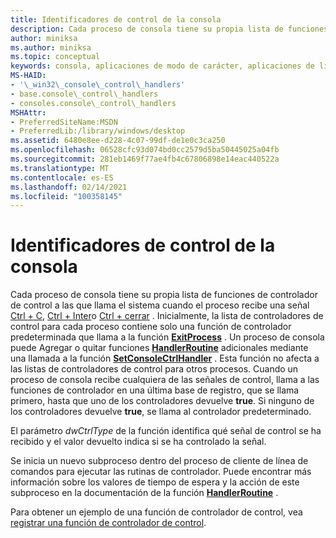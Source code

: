 ```yaml
---
title: Identificadores de control de la consola
description: Cada proceso de consola tiene su propia lista de funciones de controlador de control a las que llama el sistema cuando el proceso recibe una señal CTRL + C, CTRL + INTER o CTRL + cerrar.
author: miniksa
ms.author: miniksa
ms.topic: conceptual
keywords: consola, aplicaciones de modo de carácter, aplicaciones de línea de comandos, aplicaciones de terminal, API de consola
MS-HAID:
- '\_win32\_console\_control\_handlers'
- base.console\_control\_handlers
- consoles.console\_control\_handlers
MSHAttr:
- PreferredSiteName:MSDN
- PreferredLib:/library/windows/desktop
ms.assetid: 6480e8ee-d228-4c07-99df-de1e0c3ca250
ms.openlocfilehash: 06528cfc93d074bd0cc2579d5ba50445025a04fb
ms.sourcegitcommit: 281eb1469f77ae4fb4c67806898e14eac440522a
ms.translationtype: MT
ms.contentlocale: es-ES
ms.lasthandoff: 02/14/2021
ms.locfileid: "100358145"
---
```

# <a name="console-control-handlers"></a>Identificadores de control de la consola

Cada proceso de consola tiene su propia lista de funciones de controlador de control a las que llama el sistema cuando el proceso recibe una señal [Ctrl + C](ctrl-c-and-ctrl-break-signals.md), [Ctrl + Inter](ctrl-c-and-ctrl-break-signals.md)o [Ctrl + cerrar](ctrl-close-signal.md) . Inicialmente, la lista de controladores de control para cada proceso contiene solo una función de controlador predeterminada que llama a la función [**ExitProcess**](/windows/win32/api/processthreadsapi/nf-processthreadsapi-exitprocess) . Un proceso de consola puede Agregar o quitar funciones [**HandlerRoutine**](handlerroutine.md) adicionales mediante una llamada a la función [**SetConsoleCtrlHandler**](setconsolectrlhandler.md) . Esta función no afecta a las listas de controladores de control para otros procesos. Cuando un proceso de consola recibe cualquiera de las señales de control, llama a las funciones de controlador en una última base de registro, que se llama primero, hasta que uno de los controladores devuelve **true**. Si ninguno de los controladores devuelve **true**, se llama al controlador predeterminado.

El parámetro *dwCtrlType* de la función identifica qué señal de control se ha recibido y el valor devuelto indica si se ha controlado la señal.

Se inicia un nuevo subproceso dentro del proceso de cliente de línea de comandos para ejecutar las rutinas de controlador. Puede encontrar más información sobre los valores de tiempo de espera y la acción de este subproceso en la documentación de la función [**HandlerRoutine**](handlerroutine.md#remarks) .

Para obtener un ejemplo de una función de controlador de control, vea [registrar una función de controlador de control](registering-a-control-handler-function.md).